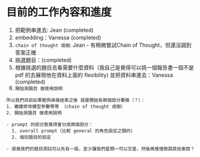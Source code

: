 # 目前的工作內容和進度

1. 把範例串進去: Jean (completed)
2. embedding：Vanessa (completed)
3. `chain of thought 或樹`: Jean - 有稍微嘗試Chain of Thought，但還沒調到答案正確
4. 挑選題目：(completed)
5. 根據挑選的題目去看需要什麼資料（我自己是覺得可以挑一個報告書一個不是 pdf 的去展現他在資料上面的 flexibility) 並把資料串進去：Vanessa (completed)
6. `開始測題目 做使用說明`

```
所以我們目前如果範例串接結束之後 就是開始有兩個部分要做（？）：
1. 繼續修改模型參數等等 （chain of thought 或樹）
2. 開始測題目 做使用說明

- prompt 的部分我覺得會分成兩個部分：
  1. overall prompt（比較 general 的角色設定之類的）
  2. 個別題目的設定

- 感覺我們的題目測試可以先有一版，至少讓我們星期一可以交差，然後再慢慢微調其他東西？
```
